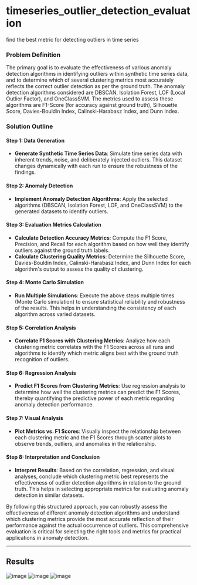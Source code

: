 # timeseries_outlier_detection_evaluation
find the best metric for detecting outliers in time series 

### Problem Definition
The primary goal is to evaluate the effectiveness of various anomaly detection algorithms in identifying outliers within synthetic time series data, and to determine which of several clustering metrics most accurately reflects the correct outlier detection as per the ground truth. The anomaly detection algorithms considered are DBSCAN, Isolation Forest, LOF (Local Outlier Factor), and OneClassSVM. The metrics used to assess these algorithms are F1-Score (for accuracy against ground truth), Silhouette Score, Davies-Bouldin Index, Calinski-Harabasz Index, and Dunn Index.

### Solution Outline

#### Step 1: Data Generation
- **Generate Synthetic Time Series Data**: Simulate time series data with inherent trends, noise, and deliberately injected outliers. This dataset changes dynamically with each run to ensure the robustness of the findings.

#### Step 2: Anomaly Detection
- **Implement Anomaly Detection Algorithms**: Apply the selected algorithms (DBSCAN, Isolation Forest, LOF, and OneClassSVM) to the generated datasets to identify outliers.

#### Step 3: Evaluation Metrics Calculation
- **Calculate Detection Accuracy Metrics**: Compute the F1 Score, Precision, and Recall for each algorithm based on how well they identify outliers against the ground truth labels.
- **Calculate Clustering Quality Metrics**: Determine the Silhouette Score, Davies-Bouldin Index, Calinski-Harabasz Index, and Dunn Index for each algorithm's output to assess the quality of clustering.

#### Step 4: Monte Carlo Simulation
- **Run Multiple Simulations**: Execute the above steps multiple times (Monte Carlo simulation) to ensure statistical reliability and robustness of the results. This helps in understanding the consistency of each algorithm across varied datasets.

#### Step 5: Correlation Analysis
- **Correlate F1 Scores with Clustering Metrics**: Analyze how each clustering metric correlates with the F1 Scores across all runs and algorithms to identify which metric aligns best with the ground truth recognition of outliers.

#### Step 6: Regression Analysis
- **Predict F1 Scores from Clustering Metrics**: Use regression analysis to determine how well the clustering metrics can predict the F1 Scores, thereby quantifying the predictive power of each metric regarding anomaly detection performance.

#### Step 7: Visual Analysis
- **Plot Metrics vs. F1 Scores**: Visually inspect the relationship between each clustering metric and the F1 Scores through scatter plots to observe trends, outliers, and anomalies in the relationship.

#### Step 8: Interpretation and Conclusion
- **Interpret Results**: Based on the correlation, regression, and visual analyses, conclude which clustering metric best represents the effectiveness of outlier detection algorithms in relation to the ground truth. This helps in selecting appropriate metrics for evaluating anomaly detection in similar datasets.

By following this structured approach, you can robustly assess the effectiveness of different anomaly detection algorithms and understand which clustering metrics provide the most accurate reflection of their performance against the actual occurrence of outliers. This comprehensive evaluation is critical for selecting the right tools and metrics for practical applications in anomaly detection.

----

## Results


![image](https://github.com/sinanazeri/timeseries_outlier_detection_evaluation/assets/121966646/8a35fd83-7cde-478c-af47-0b07f68cd36f)
![image](https://github.com/sinanazeri/timeseries_outlier_detection_evaluation/assets/121966646/17377b74-94aa-4dd9-9436-002920100bc8)
![image](https://github.com/sinanazeri/timeseries_outlier_detection_evaluation/assets/121966646/f118c5ac-9b26-4a1d-b2ac-5c366983e05a)
